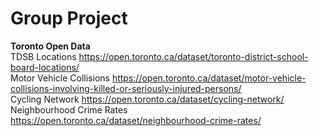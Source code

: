 # Group Project
 
<b>Toronto Open Data</b> 
<br>TDSB Locations https://open.toronto.ca/dataset/toronto-district-school-board-locations/
<br>Motor Vehicle Collisions https://open.toronto.ca/dataset/motor-vehicle-collisions-involving-killed-or-seriously-injured-persons/
<br>Cycling Network https://open.toronto.ca/dataset/cycling-network/
<br>Neighbourhood Crime Rates https://open.toronto.ca/dataset/neighbourhood-crime-rates/